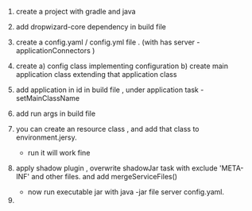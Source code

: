 1. create a project with gradle and java

2. add dropwizard-core dependency in build file

3. create a config.yaml / config.yml file . (with has server - applicationConnectors )

4. create a) config class implementing configuration 
                b) create main application class extending that application class 
 
5. add application in id in build file , under application task - setMainClassName 

6. add run args in build file 

7. you can create an resource class , and add that class to environment.jersy.
   - run it will work fine

8. apply shadow plugin , overwrite shadowJar task with exclude 'META-INF' and other files. and add mergeServiceFiles()
   - now run executable jar with java -jar file server config.yaml.

9.